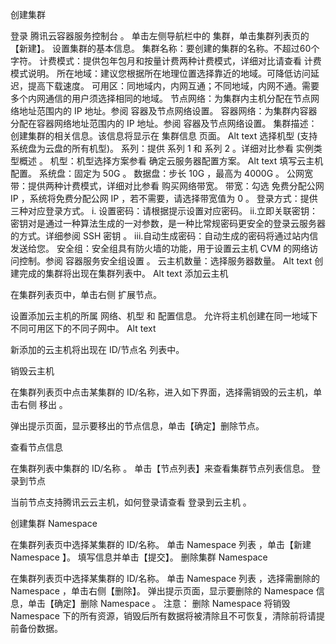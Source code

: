 创建集群

登录 腾讯云容器服务控制台 。
单击左侧导航栏中的 集群，单击集群列表页的 【新建】。 
设置集群的基本信息。
集群名称：要创建的集群的名称。不超过60个字符。
计费模式：提供包年包月和按量计费两种计费模式，详细对比请查看 计费模式说明。
所在地域：建议您根据所在地理位置选择靠近的地域。可降低访问延迟，提高下载速度。
可用区：同地域内，内网互通；不同地域，内网不通。需要多个内网通信的用户须选择相同的地域。
节点网络：为集群内主机分配在节点网络地址范围内的 IP 地址。参阅 容器及节点网络设置。
容器网络：为集群内容器分配在容器网络地址范围内的 IP 地址。参阅 容器及节点网络设置。
集群描述：创建集群的相关信息。该信息将显示在 集群信息 页面。 Alt text
选择机型 (支持系统盘为云盘的所有机型)。
系列：提供 系列 1 和 系列 2 。详细对比参看 实例类型概述 。
机型：机型选择方案参看 确定云服务器配置方案。 Alt text
填写云主机配置。
系统盘：固定为 50G 。
数据盘：步长 10G ，最高为 4000G 。
公网宽带：提供两种计费模式，详细对比参看 购买网络带宽。
带宽：勾选 免费分配公网 IP ，系统将免费分配公网 IP ，若不需要，请选择带宽值为 0 。
登录方式：提供三种对应登录方式。 i. 设置密码：请根据提示设置对应密码。 ii.立即关联密钥：密钥对是通过一种算法生成的一对参数，是一种比常规密码更安全的登录云服务器的方式。详细参阅 SSH 密钥 。 iii.自动生成密码：自动生成的密码将通过站内信发送给您。
安全组：安全组具有防火墙的功能，用于设置云主机 CVM 的网络访问控制。参阅 容器服务安全组设置 。
云主机数量：选择服务器数量。 Alt text
创建完成的集群将出现在集群列表中。 Alt text
添加云主机

在集群列表页中，单击右侧 扩展节点。 

设置添加云主机的所属 网络、机型 和 配置信息。 允许将主机创建在同一地域下不同可用区下的不同子网中。 Alt text

新添加的云主机将出现在 ID/节点名 列表中。 

销毁云主机

在集群列表页中点击某集群的 ID/名称，进入如下界面，选择需销毁的云主机，单击右侧 移出 。 

弹出提示页面，显示要移出的节点信息，单击【确定】删除节点。 

查看节点信息

在集群列表中集群的 ID/名称 。
单击【节点列表】来查看集群节点列表信息。 
登录到节点

当前节点支持腾讯云云主机，如何登录请查看 登录到云主机 。

创建集群 Namespace

在集群列表页中选择某集群的 ID/名称。
单击 Namespace 列表 ，单击【新建 Namespace 】。 
填写信息并单击【提交】。 
删除集群 Namespace

在集群列表页中选择某集群的 ID/名称。
单击 Namespace 列表 ，选择需删除的 Namespace ，单击右侧【删除】。 
弹出提示页面，显示要删除的 Namespace 信息，单击【确定】删除 Namespace 。 
注意： 删除 Namespace 将销毁 Namespace 下的所有资源，销毁后所有数据将被清除且不可恢复，清除前将请提前备份数据。

